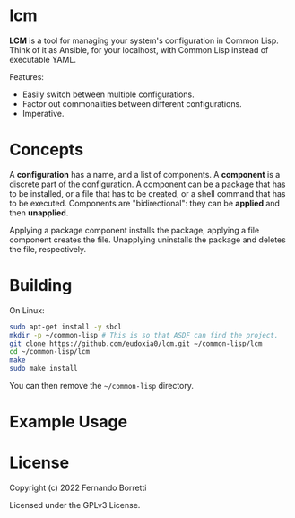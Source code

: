 # lcm

**LCM** is a tool for managing your system's configuration in Common Lisp. Think
of it as Ansible, for your localhost, with Common Lisp instead of executable
YAML.

Features:

- Easily switch between multiple configurations.
- Factor out commonalities between different configurations.
- Imperative.

# Concepts

A **configuration** has a name, and a list of components. A **component** is a
discrete part of the configuration. A component can be a package that has to be
installed, or a file that has to be created, or a shell command that has to be
executed. Components are "bidirectional": they can be **applied** and then
**unapplied**.

Applying a package component installs the package, applying a file component
creates the file. Unapplying uninstalls the package and deletes the file,
respectively.

# Building

On Linux:

```bash
sudo apt-get install -y sbcl
mkdir -p ~/common-lisp # This is so that ASDF can find the project.
git clone https://github.com/eudoxia0/lcm.git ~/common-lisp/lcm
cd ~/common-lisp/lcm
make
sudo make install
```

You can then remove the `~/common-lisp` directory.

# Example Usage

# License

Copyright (c) 2022 Fernando Borretti

Licensed under the GPLv3 License.
